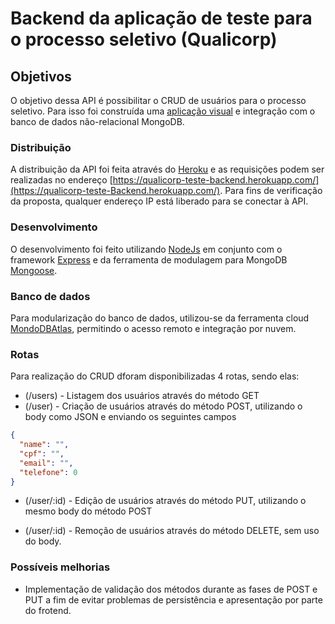 # Backend da aplicação de teste para o processo seletivo (Qualicorp)

## Objetivos

O objetivo dessa API é possibilitar o CRUD de usuários para o processo seletivo. Para isso foi construída uma [aplicação visual](https://github.com/triangulodepascal/Qualicorp_TesteFullStack_Frontend) e integração com o banco de dados não-relacional MongoDB.

### Distribuição

A distribuição da API foi feita através do [Heroku](https://www.heroku.com/) e as requisições podem ser realizadas no endereço [https://qualicorp-teste-backend.herokuapp.com/](https://qualicorp-teste-Backend.herokuapp.com/).
Para fins de verificação da proposta, qualquer endereço IP está liberado para se conectar à API.

### Desenvolvimento

O desenvolvimento foi feito utilizando [NodeJs](https://nodejs.org/en/) em conjunto com o framework [Express](https://www.npmjs.com/package/express) e da ferramenta de modulagem para MongoDB [Mongoose](https://www.npmjs.com/package/mongoose).

### Banco de dados

Para modularização do banco de dados, utilizou-se da ferramenta cloud [MondoDBAtlas](https://www.mongodb.com/cloud/atlas), permitindo o acesso remoto e integração por nuvem.

### Rotas

Para realização do CRUD dforam disponibilizadas 4 rotas, sendo elas:

- (/users) - Listagem dos usuários através do método GET
- (/user) - Criação de usuários através do método POST, utilizando o body como JSON e enviando os seguintes campos

```json
{
  "name": "",
  "cpf": "",
  "email": "",
  "telefone": 0
}
```

- (/user/:id) - Edição de usuários através do método PUT, utilizando o mesmo body do método POST

* (/user/:id) - Remoção de usuários através do método DELETE, sem uso do body.

### Possíveis melhorias

- Implementação de validação dos métodos durante as fases de POST e PUT a fim de evitar problemas de persistência e apresentação por parte do frotend.
